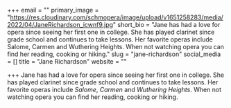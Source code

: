+++
email = ""
primary_image = "https://res.cloudinary.com/schmopera/image/upload/v1651258283/media/2022/04/JaneRichardson_icwnf9.jpg"
short_bio = "Jane has had a love for opera since seeing her first one in college. She has played clarinet since grade school and continues to take lessons. Her favorite operas include Salome, Carmen and Wuthering Heights. When not watching opera you can find her reading, cooking or hiking."
slug = "jane-richardson"
social_media = []
title = "Jane Richardson"
website = ""

+++
Jane has had a love for opera since seeing her first one in college. She has played clarinet since grade school and continues to take lessons. Her favorite operas include _Salome_, _Carmen_ and _Wuthering Heights_. When not watching opera you can find her reading, cooking or hiking.